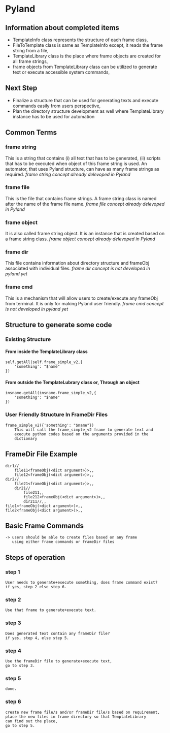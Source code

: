 # Pyland

## Information about completed items
* TemplateInfo class represents the structure of each frame class,
* FileToTemplate class is same as TemplateInfo except, it reads the frame string from a file,
* TemplateLibrary class is the place where frame objects are created for all frame strings,
* frame objects from TemplateLibrary class can be utilized to generate text or execute accessible system commands,

## Next Step
* Finalize a structure that can be used for generating texts and execute commands easily from users perspective,
* Plan the directory structure development as well where TemplateLibrary instance has to be used for automation

## Common Terms

### frame string
This is a string that contains (i) all text that has to be generated, (ii) scripts that
has to be executed when object of this frame string is used.
An automator, that uses Pyland structure, can have as many frame strings as required.
*frame string concept already delevoped in Pyland*

### frame file
This is the file that contains frame strings. A frame string class is named after the
name of the frame file name.
*frame file concept already delevoped in Pyland*

### frame object
It is also called frame string object. It is an instance that is created based on a 
frame string class.
*frame object concept already delevoped in Pyland*

### frame dir
This file contains information about directory structure and frameObj associated
with individual files.
*frame dir concept is not developed in pyland yet*

### frame cmd
This is a mechanism that will allow users to create/execute any frameObj from terminal.
It is only for making Pyland user friendly.
*frame cmd concept is not developed in pyland yet*


## Structure to generate some code

### Existing Structure

#### From inside the TemplateLibrary class
    self.getAll(self.frame_simple_v2,{
        'something': "$name"
    })

#### From outside the TemplateLubrary class or, Through an object
    insname.getAll(insname.frame_simple_v2,{
        'something': "$name"
    })


### User Friendly Structure In FrameDir Files
    frame_simple_v2({'something': "$name"})
        This will call the frame_simple_v2 frame to generate text and 
        execute python codes based on the arguments provided in the 
        dictionary
    


## FrameDir File Example

    dir1//
        file11<frameObj(<dict argument>)>,,
        file12<frameObj(<dict argument>)>,,
    dir2//
        file21<frameObj(<dict argument>)>,,
        dir21//
            file211,,
            file212<frameObj(<dict argument>)>,,
            dir211//,,
    file1<frameObj(<dict argument>)>,,
    file2<frameObj(<dict argument>)>,,


## Basic Frame Commands

    -> users should be able to create files based on any frame
       using either frame commands or frameDir files


## Steps of operation

### step 1
    User needs to generate+execute something, does frame command exist?
    if yes, step 2 else step 6.

### step 2
    Use that frame to generate+execute text.

### step 3
    Does generated text contain any frameDir file?
    if yes, step 4, else step 5.

### step 4
    Use the frameDir file to generate+execute text,
    go to step 3.

### step 5
    done.

### step 6
    create new frame file/s and/or frameDir file/s based on requirement,
    place the new files in frame directory so that TemplateLibrary
    can find out the place,
    go to step 5.












